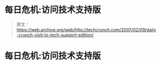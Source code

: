 # 每日危机:访问技术支持版

> 原文：<https://web.archive.org/web/http://techcrunch.com/2007/02/09/daily-crunch-visit-to-tech-support-edition/>

# 每日危机:访问技术支持版